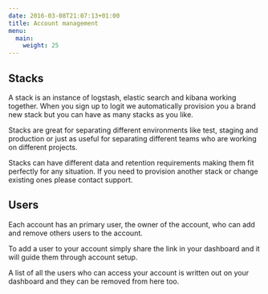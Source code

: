 ```yaml
---
date: 2016-03-08T21:07:13+01:00
title: Account management
menu:
  main:
    weight: 25
---
```


## Stacks

A stack is an instance of logstash, elastic search and kibana working together. When you sign up to logit we automatically provision you a brand new stack
but you can have as many stacks as you like. 

Stacks are great for separating different environments like test, staging and production or just as useful
for separating different teams who are working on different projects. 

Stacks can have different data and retention requirements making them fit perfectly
for any situation. If you need to provision another stack or change existing ones please contact support.

## Users

Each account has an primary user, the owner of the account, who can add and remove others users to the account.

To add a user to your account simply share the link in your dashboard and it will guide them through account setup.

A list of all the users who can access your account is written out on your dashboard and they can be removed from here too.
